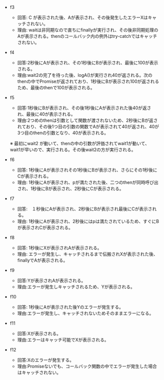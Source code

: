 - f3

  - 回答: C が表示された後、Aが表示され、その後発生したエラーXはキャッチされない。
  - 理由: waitは非同期なので直ちにfinallyが実行され、その後非同期処理のAが表示される。thenのコールバック内の例外はtry-catchではキャッチされない。

- f4

  - 回答:2秒後にAが表示され、その1秒後にBが表示され、最後に100が表示される。
  - 理由:wait2の完了を待った後、logA()が実行され40が返される。次のthenの中でPromiseが返されており、1秒後にBが表示され100が返されるため、最後のthenで100が表示される。

- f5

  - 回答:1秒後にBが表示され、その後1秒後にAが表示された後40が返され、最後に40が表示される。
  - 理由:2つめのthenは引数として関数が渡されないため、2秒後にBが返されており、その後1つ目の引数の関数でAが表示されて40が返され、40が3つ目のthenの引数となり、40が表示される。

  ※ 最初にwait2 が動いて、thenの中の引数が評価されてwait1が動いて、wait1が早いので、実行される。その後wait2の方が実行される。

- f6

  - 回答: 1秒後にAが表示されその1秒後にBが表示され、さらにその1秒後にCが表示される。
  - 理由: 1秒後にAが表示され、pが満たされた後、二つのthenが同時呼び出され、1秒後にBが表示され、2秒後にCが表示される。

- f7

  - 回答:　１秒後にAが表示され、2秒後にBが表示され最後にCが表示される。
  - 理由: 1秒後にAが表示され、2秒後にはpは満たされているため、すぐにBが表示されCが表示される。

- f8

  - 回答: 1秒後にXが表示されAが表示される。
  - 理由: エラーが発生し、キャッチされるまで伝搬されXが表示された後、finallyでAが表示される。

- f9

  - 回答:Yが表示されAが表示される。
  - 理由:エラーが発生しキャッチされるため、Yが表示される。

- f10

  - 回答: 1秒後にAが表示された後Yのエラーが発生する。
  - 理由:エラーが発生し、キャッチされないためそのままエラーになる。

- f11

  - 回答:Xが表示される。
  - 理由:エラーはキャッチ可能でXが表示される。

- f12

  - 回答:Xのエラーが発生する。
  - 理由:Promiseないでも、コールバック関数の中でエラーが発生した場合はキャッチされない。
